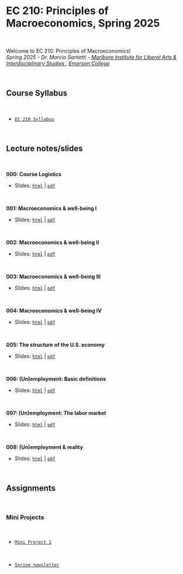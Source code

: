 # EC 210: Principles of Macroeconomics, Spring 2025

<br>

Welcome to EC 210: Principles of Macroeconomics!<br>
*Spring 2025 - Dr. Marcio Santetti - [Marlboro Institute for Liberal Arts & Interdisciplinary Studies ](https://emerson.edu/academics/schools-labs-and-centers/marlboro-institute), [Emerson College](https://www.emerson.edu/)*

<br>

## Course Syllabus

<br>

  - [`EC 210 Syllabus`](https://raw.githack.com/marciosantetti/ec210-sp25/main/syllabus/syllabus-ec210-spring25.pdf)

<br>


## Lecture notes/slides


<br>

**000: Course Logistics**

  - Slides: [`html`](https://raw.githack.com/marciosantetti/ec210-sp25/main/lectures/000-logistics/000-logistics.html) | [`pdf`](https://raw.githack.com/marciosantetti/ec210-sp25/main/lectures/000-logistics/000-logistics.pdf)


<br>

**001: Macroeconomics & well-being I**

  - Slides: [`html`](https://raw.githack.com/marciosantetti/ec210-sp25/refs/heads/main/lectures/001-big-picture/001-big-picture.html) | [`pdf`](https://raw.githack.com/marciosantetti/ec210-sp25/main/lectures/001-big-picture/001-big-picture-1.pdf)

<br>

**002: Macroeconomics & well-being II**

  - Slides: [`html`](https://raw.githack.com/marciosantetti/ec210-sp25/refs/heads/main/lectures/001-big-picture/001-big-picture-2.html) | [`pdf`](https://raw.githack.com/marciosantetti/ec210-sp25/main/lectures/001-big-picture/001-big-picture-2.pdf)

<br>

**003: Macroeconomics & well-being III**

  - Slides: [`html`](https://raw.githack.com/marciosantetti/ec210-sp25/refs/heads/main/lectures/001-big-picture/001-big-picture-3.html) | [`pdf`](https://raw.githack.com/marciosantetti/ec210-sp25/main/lectures/001-big-picture/001-big-picture-3.pdf)

<br>

**004: Macroeconomics & well-being IV**

  - Slides: [`html`](https://raw.githack.com/marciosantetti/ec210-sp25/refs/heads/main/lectures/001-big-picture/001-big-picture-4.html) | [`pdf`](https://raw.githack.com/marciosantetti/ec210-sp25/main/lectures/001-big-picture/001-big-picture-4.pdf)


<br>

**005: The structure of the U.S. economy**

  - Slides: [`html`](https://raw.githack.com/marciosantetti/ec210-sp25/refs/heads/main/lectures/002-us-economy/002-us-economy.html) | [`pdf`](https://raw.githack.com/marciosantetti/ec210-sp25/refs/heads/main/lectures/002-us-economy/002-us-economy.pdf)

<br>

**006: (Un)employment: Basic definitions**

  - Slides: [`html`](https://raw.githack.com/marciosantetti/ec210-sp25/refs/heads/main/lectures/003-unemployment/003-unemp-1.html) | [`pdf`](https://raw.githack.com/marciosantetti/ec210-sp25/refs/heads/main/lectures/003-unemployment/003-unemp-1.pdf)

<br>

**007: (Un)employment: The labor market**

  - Slides: [`html`](https://raw.githack.com/marciosantetti/ec210-sp25/refs/heads/main/lectures/003-unemployment/003-unemp-2.html) | [`pdf`](https://raw.githack.com/marciosantetti/ec210-sp25/refs/heads/main/lectures/003-unemployment/003-unemp-2.pdf)

<br>

**008: (Un)employment & reality**

  - Slides: [`html`](https://raw.githack.com/marciosantetti/ec210-sp25/refs/heads/main/lectures/003-unemployment/003-unemp-3.html) | [`pdf`](https://raw.githack.com/marciosantetti/ec210-sp25/refs/heads/main/lectures/003-unemployment/003-unemp-3.pdf)



<br>

## Assignments

<br>

### Mini Projects

<br>

  - [`Mini Project 1`](https://raw.githack.com/marciosantetti/ec210-sp25/main/mini-projects/mp1-sp25.pdf)


<br>

  - [`Spring newsletter`](https://raw.githack.com/marciosantetti/ec210-sp25/main/spring-newsletter/spring-newsletter-25.pdf)
